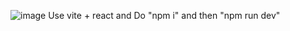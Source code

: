 ![image](https://github.com/Rajat-Rathaur/TicTacToe/assets/142532314/77b55a11-083e-46eb-8217-051f815a9a83)
Use vite + react and Do "npm i" and then "npm run dev"
